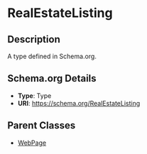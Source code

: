 # RealEstateListing

## Description
A type defined in Schema.org.

## Schema.org Details
- **Type**: Type
- **URI**: https://schema.org/RealEstateListing

## Parent Classes
- [WebPage](../WebPage.md)

